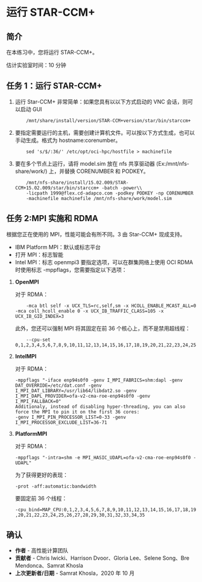 # 运行 STAR-CCM+

## 简介

在本练习中，您将运行 STAR-CCM+。

估计实验室时间：10 分钟

## 任务 1：运行 STAR-CCM+

1.  运行 Star-CCM+ 非常简单：如果您具有以以下方式启动的 VNC 会话，则可以启动 GUI
    
            /mnt/share/install/version/STAR-CCM+version/star/bin/starccm+
        
2.  要指定需要运行的主机，需要创建计算机文件。可以按以下方式生成，也可以手动生成。格式为 hostname:corenumber。
    
            sed 's/$/:36/' /etc/opt/oci-hpc/hostfile > machinefile
        
3.  要在多个节点上运行，请将 model.sim 放在 nfs 共享驱动器 (Ex:/mnt/nfs-share/work/) 上，并替换 CORENUMBER 和 PODKEY。
    
            /mnt/nfs-share/install/15.02.009/STAR-CCM+15.02.009/star/bin/starccm+ -batch -power\\ 
            -licpath 1999@flex.cd-adapco.com -podkey PODKEY -np CORENUMBER 
            -machinefile machinefile /mnt/nfs-share/work/model.sim
        

## 任务 2:MPI 实施和 RDMA

根据您正在使用的 MPI，性能可能会有所不同。3 由 Star-CCM+ 现成支持。

*   IBM Platform MPI：默认或标志平台
*   打开 MPI：标志智能
*   Intel MPI：标志 openmpi3 要指定选项，可以在群集网络上使用 OCI RDMA 时使用标志 -mppflags，您需要指定以下选项：

1.  **OpenMPI**
    
    对于 RDMA：
    
            -mca btl self -x UCX_TLS=rc,self,sm -x HCOLL_ENABLE_MCAST_ALL=0 -mca coll_hcoll_enable 0 -x UCX_IB_TRAFFIC_CLASS=105 -x UCX_IB_GID_INDEX=3 
        
        
    
    此外，您还可以强制 MPI 将其固定在前 36 个核心上，而不是禁用超线程：
    
            --cpu-set 0,1,2,3,4,5,6,7,8,9,10,11,12,13,14,15,16,17,18,19,20,21,22,23,24,25,26,27,28,29,30,31,32,33,34,35
        
2.  **IntelMPI**
    
    对于 RDMA：
    
        -mppflags "-iface enp94s0f0 -genv I_MPI_FABRICS=shm:dapl -genv DAT_OVERRIDE=/etc/dat.conf -genv I_MPI_DAT_LIBRARY=/usr/lib64/libdat2.so -genv I_MPI_DAPL_PROVIDER=ofa-v2-cma-roe-enp94s0f0 -genv I_MPI_FALLBACK=0"
        Additionaly, instead of disabling hyper-threading, you can also force the MPI to pin it on the first 36 cores:
        -genv I_MPI_PIN_PROCESSOR_LIST=0-33 -genv I_MPI_PROCESSOR_EXCLUDE_LIST=36-71
        
3.  **PlatformMPI**
    
    对于 RDMA：
    
        -mppflags "-intra=shm -e MPI_HASIC_UDAPL=ofa-v2-cma-roe-enp94s0f0 -UDAPL"
        
        
    
    为了获得更好的表现：
    
        -prot -aff:automatic:bandwidth
        
    
    要固定前 36 个线程：
    
        -cpu_bind=MAP_CPU:0,1,2,3,4,5,6,7,8,9,10,11,12,13,14,15,16,17,18,19 ,20,21,22,23,24,25,26,27,28,29,30,31,32,33,34,35
        

## 确认

*   **作者** - 高性能计算团队
*   **贡献者** - Chris Iwicki、Harrison Dvoor、Gloria Lee、Selene Song、Bre Mendonca、Samrat Khosla
*   **上次更新者/日期** - Samrat Khosla，2020 年 10 月
